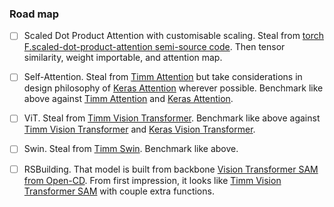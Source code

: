 ### Road map
- [ ] Scaled Dot Product Attention with customisable scaling. Steal from [torch F.scaled-dot-product-attention semi-source code](https://pytorch.org/docs/stable/generated/torch.nn.functional.scaled_dot_product_attention.html#torch.nn.functional.scaled_dot_product_attention). Then tensor similarity, weight importable, and attention map.
- [ ] Self-Attention. Steal from [Timm Attention](https://github.com/huggingface/pytorch-image-models/blob/main/timm/models/vision_transformer.py#L58) but take considerations in design philosophy of [Keras Attention](https://github.com/keras-team/keras/blob/v3.3.3/keras/src/layers/attention/attention.py#L8) wherever possible. Benchmark like above against [Timm Attention](https://github.com/huggingface/pytorch-image-models/blob/main/timm/models/vision_transformer.py#L58) and [Keras Attention](https://github.com/keras-team/keras/blob/v3.3.3/keras/src/layers/attention/attention.py#L8).
- [ ] ViT. Steal from [Timm Vision Transformer](https://github.com/huggingface/pytorch-image-models/blob/main/timm/models/vision_transformer.py). Benchmark like above against [Timm Vision Transformer](https://github.com/huggingface/pytorch-image-models/blob/main/timm/models/vision_transformer.py) and [Keras Vision Transformer](https://github.com/faustomorales/vit-keras).
- [ ] Swin. Steal from [Timm Swin](https://github.com/huggingface/pytorch-image-models/blob/main/timm/models/swin_transformer.py). Benchmark like above.
- [ ] RSBuilding. That model is built from backbone [Vision Transformer SAM from Open-CD](https://github.com/Meize0729/RSBuilding/blob/main/opencd/models/backbones/vit_sam_normal.py). From first impression, it looks like [Timm Vision Transformer SAM](https://github.com/Meize0729/RSBuilding/blob/main/opencd/models/backbones/vit_sam_normal.py) with couple extra functions.

